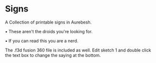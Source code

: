 # Signs
A Collection of printable signs in Aurebesh.

• These aren't the droids you're looking for.

• If you can read this you are a nerd.

The .f3d fusion 360 file is included as well.  Edit sketch 1 and double click the text box to change the saying at the bottom.
